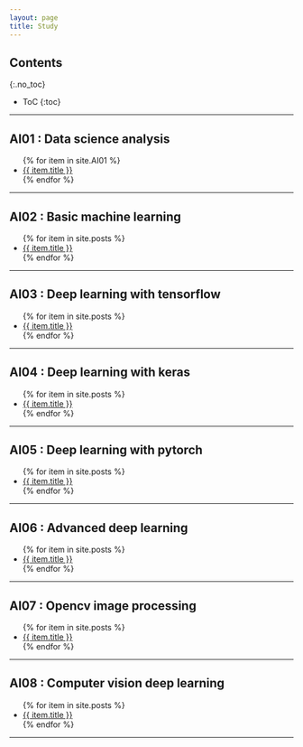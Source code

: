 ```yaml
---
layout: page
title: Study
---
```


## Contents
{:.no_toc}

* ToC
{:toc}

---

## AI01 : Data science analysis

<div class="toc">
  <ul class="AI01">
  {% for item in site.AI01 %}
    <li class="text-title">
      <a href="{{ site.baseurl }}{{ item.url }}">
        {{ item.title }}
      </a>
    </li>
  {% endfor %}
  </ul>
</div>

---

## AI02 : Basic machine learning

<div class="toc">
  <ul class="posts">
  {% for item in site.posts %}
    <li class="text-title">
      <a href="{{ site.baseurl }}{{ item.url }}">
        {{ item.title }}
      </a>
    </li>
  {% endfor %}
  </ul>
</div>

---

## AI03 : Deep learning with tensorflow

<div class="toc">
  <ul class="posts">
  {% for item in site.posts %}
    <li class="text-title">
      <a href="{{ site.baseurl }}{{ item.url }}">
        {{ item.title }}
      </a>
    </li>
  {% endfor %}
  </ul>
</div>

---

## AI04 : Deep learning with keras

<div class="toc">
  <ul class="posts">
  {% for item in site.posts %}
    <li class="text-title">
      <a href="{{ site.baseurl }}{{ item.url }}">
        {{ item.title }}
      </a>
    </li>
  {% endfor %}
  </ul>
</div>

---

## AI05 : Deep learning with pytorch

<div class="toc">
  <ul class="posts">
  {% for item in site.posts %}
    <li class="text-title">
      <a href="{{ site.baseurl }}{{ item.url }}">
        {{ item.title }}
      </a>
    </li>
  {% endfor %}
  </ul>
</div>

---

## AI06 : Advanced deep learning

<div class="toc">
  <ul class="posts">
  {% for item in site.posts %}
    <li class="text-title">
      <a href="{{ site.baseurl }}{{ item.url }}">
        {{ item.title }}
      </a>
    </li>
  {% endfor %}
  </ul>
</div>

---

## AI07 : Opencv image processing

<div class="toc">
  <ul class="posts">
  {% for item in site.posts %}
    <li class="text-title">
      <a href="{{ site.baseurl }}{{ item.url }}">
        {{ item.title }}
      </a>
    </li>
  {% endfor %}
  </ul>
</div>

---

## AI08 : Computer vision deep learning

<div class="toc">
  <ul class="posts">
  {% for item in site.posts %}
    <li class="text-title">
      <a href="{{ site.baseurl }}{{ item.url }}">
        {{ item.title }}
      </a>
    </li>
  {% endfor %}
  </ul>
</div>

---
